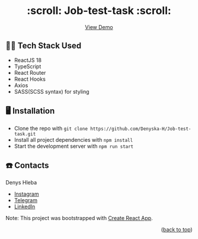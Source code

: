 <div id="top"></div>

<!-- Project name -->

<br />
<div align="center">

<h1 align="center">:scroll: Job-test-task :scroll:</h1>

  <p align="center">
    <a href="https://job-test-task.vercel.app/">View Demo</a>
  </p>
</div>

<!-- Technologies -->

## :technologist: Tech Stack Used

- ReactJS 18
- TypeScript
- React Router
- React Hooks
- Axios
- SASS(SCSS syntax) for styling

<!-- Getting started -->

## :desktop_computer: Installation

- Clone the repo with `git clone https://github.com/Denyska-H/Job-test-task.git`
- Install all project dependencies with `npm install`
- Start the development server with `npm run start`

<!-- CONTACT -->

## :phone: Contacts

Denys Hleba

- [Instagram](https://www.instagram.com/denys.life9)
- [Telegram](https://t.me/realgemba)
- [LinkedIn](https://www.linkedin.com/in/denys-hleba-853326176/)

Note: This project was bootstrapped with [Create React App](https://github.com/facebook/create-react-app).

<p align="right">(<a href="#top">back to top</a>)</p>
